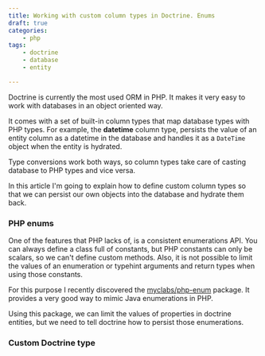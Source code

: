 ```yaml
---
title: Working with custom column types in Doctrine. Enums
draft: true
categories:
    - php
tags:
    - doctrine
    - database
    - entity

---
```


Doctrine is currently the most used ORM in PHP. It makes it very easy to work with databases in an object oriented way.

It comes with a set of built-in column types that map database types with PHP types. For example, the **datetime** column type, persists the value of an entity column as a datetime in the database and handles it as a `DateTime` object when the entity is hydrated.

Type conversions work both ways, so column types take care of casting database to PHP types and vice versa.

In this article I'm going to explain how to define custom column types so that we can persist our own objects into the database and hydrate them back.

### PHP enums

One of the features that PHP lacks of, is a consistent enumerations API. You can always define a class full of constants, but PHP constants can only be scalars, so we can't define custom methods. Also, it is not possible to limit the values of an enumeration or typehint arguments and return types when using those constants.

For this purpose I recently discovered the [myclabs/php-enum](https://github.com/myclabs/php-enum) package. It provides a very good way to mimic Java enumerations in PHP.

Using this package, we can limit the values of properties in doctrine entities, but we need to tell doctrine how to persist those enumerations.

### Custom Doctrine type


